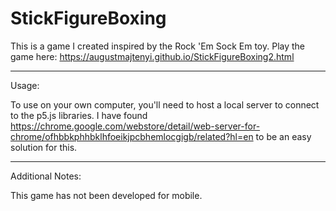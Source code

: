 # StickFigureBoxing
This is a game I created inspired by the Rock 'Em Sock Em toy.
Play the game here: https://augustmajtenyi.github.io/StickFigureBoxing2.html
______________________________________________________________________________________________________________________

Usage:

To use on your own computer, you'll need to host a local server to connect to the p5.js libraries. I have found https://chrome.google.com/webstore/detail/web-server-for-chrome/ofhbbkphhbklhfoeikjpcbhemlocgigb/related?hl=en to be an easy solution for this.

______________________________________________________________________________________________________________________

Additional Notes:

This game has not been developed for mobile.
